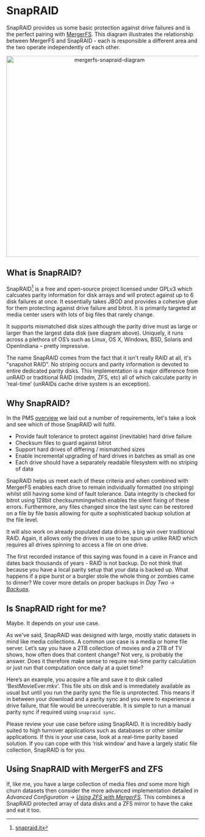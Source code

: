 # SnapRAID

SnapRAID provides us some basic protection against drive failures and is the perfect pairing with [MergerFS](mergerfs.md). This diagram illustrates the relationship between MergerFS and SnapRAID - each is responsible a different area and the two operate independently of each other.

<p align="center">
<img alt="mergerfs-snapraid-diagram" src="../../images/diagram-mergerfs-snapraid.png" width="525">
</p>

## What is SnapRAID?

SnapRAID[^1] is a free and open-source project licensed under GPLv3 which calcuates parity information for disk arrays and will protect against up to 6 disk failures at once. It essentially takes JBOD and provides a cohesive glue for them protecting against drive failure and bitrot. It is primarily targeted at media center users with lots of big files that rarely change. 

It supports mismatched disk sizes although the parity drive must as large or larger than the largest data disk (see diagram above). Uniquely, it runs across a plethora of OS’s such as Linux, OS X, Windows, BSD, Solaris and OpenIndiana – pretty impressive.

The name SnapRAID comes from the fact that it isn't really RAID at all, it's "snapshot RAID". No striping occurs and parity information is devoted to entire dedicated parity disks. This implementation is a major difference from unRAID or traditional RAID (mdadm, ZFS, etc) all of which calculate parity in ‘real-time’ (unRAIDs cache drive system is an exception). 

## Why SnapRAID?

In the PMS [overview](../overview/overview.md#what-is-perfect-media-server) we laid out a number of requirements, let's take a look and see which of those SnapRAID will fulfil.

* Provide fault tolerance to protect against (inevitable) hard drive failure
* Checksum files to guard against bitrot
* Support hard drives of differing / mismatched sizes
* Enable incremental upgrading of hard drives in batches as small as one
* Each drive should have a separately readable filesystem with no striping of data

SnapRAID helps us meet each of these criteria and when combined with MergerFS enables each drive to remain individually formatted (no striping) whilst still having some kind of fault tolerance. Data integrity is checked for bitrot using 128bit checksummingwhich enables the silent fixing of these errors. Furthermore, any files changed since the last sync can be restored on a file by file basis allowing for quite a sophisticated backup solution at the file level.

It will also work on already populated data drives, a big win over traditional RAID. Again, it allows only the drives in use to be spun up unlike RAID which requires all drives spinning to access a file on one drive.

The first recorded instance of this saying was found in a cave in France and dates back thousands of years - RAID is not backup. Do not think that because you have a local parity setup that your data is backed up. What happens if a pipe burst or a burgler stole the whole thing or zombies came to dinner? We cover more details on proper backups in *Day Two -> [Backups](../day-two.backups.md)*.

## Is SnapRAID right for me?

Maybe. It depends on your use case.

As we've said, SnapRAID was designed with large, mostly static datasets in mind like media collections. A common use case is a media or home file server. Let’s say you have a 2TB collection of movies and a 2TB of TV shows, how often does that content change? Not very, is probably the answer. Does it therefore make sense to require real-time parity calculation or just run that computation once daily at a quiet time?

Here’s an example, you acquire a file and save it to disk called ‘BestMovieEver.mkv’. This file sits on disk and is immediately available as usual but until you run the parity sync the file is unprotected. This means if in between your download and a parity sync and you were to experience a drive failure, that file would be unrecoverable. It is simple to run a manual parity sync if required using `snapraid sync`.

Please review your use case before using SnapRAID. It is incredibly badly suited to high turnover applications such as databases or other similar applications. If this is your use case, look at a real-time parity based solution. If you can cope with this ‘risk window’ and have a largely static file collection, SnapRAID is for you.

## Using SnapRAID with MergerFS and ZFS

If, like me, you have a large collection of media files *and* some more high churn datasets then consider the more advanced implementation detailed in *Advanced Configuration -> [Using ZFS with MergerFS](../advanced/combine-zfs-and-others.md)*. This combines a SnapRAID protected array of data disks and a ZFS mirror to have the cake and eat it too.

[^1]: [snapraid.it](https://www.snapraid.it/)